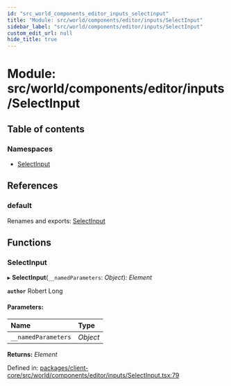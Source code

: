 ```yaml
---
id: "src_world_components_editor_inputs_selectinput"
title: "Module: src/world/components/editor/inputs/SelectInput"
sidebar_label: "src/world/components/editor/inputs/SelectInput"
custom_edit_url: null
hide_title: true
---
```


# Module: src/world/components/editor/inputs/SelectInput

## Table of contents

### Namespaces

- [SelectInput](src_world_components_editor_inputs_selectinput.selectinput.md)

## References

### default

Renames and exports: [SelectInput](src_world_components_editor_inputs_selectinput.md#selectinput)

## Functions

### SelectInput

▸ **SelectInput**(`__namedParameters`: *Object*): *Element*

**`author`** Robert Long

#### Parameters:

| Name | Type |
| :------ | :------ |
| `__namedParameters` | *Object* |

**Returns:** *Element*

Defined in: [packages/client-core/src/world/components/editor/inputs/SelectInput.tsx:79](https://github.com/xr3ngine/xr3ngine/blob/2d83606b6/packages/client-core/src/world/components/editor/inputs/SelectInput.tsx#L79)
